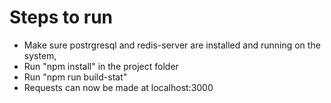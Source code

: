 # Steps to run
 - Make sure postrgresql and redis-server are installed and running on the system,
 - Run "npm install" in the project folder
 - Run "npm run build-stat"
 - Requests can now be made at localhost:3000